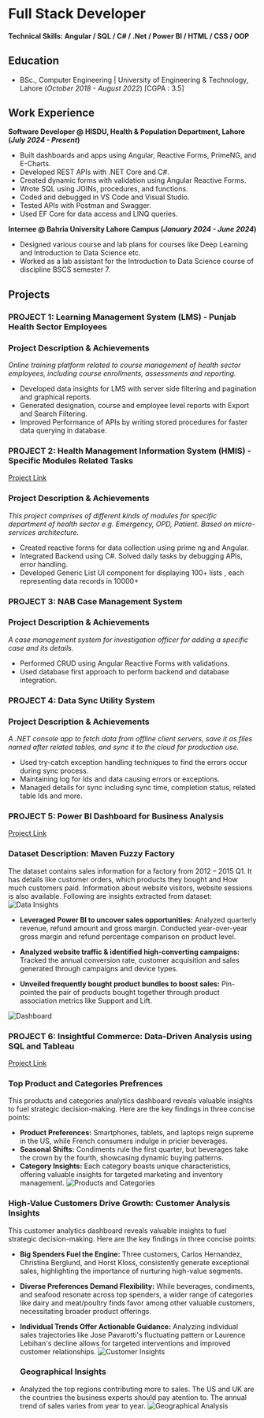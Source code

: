 # Full Stack Developer

#### Technical Skills: Angular / SQL / C# / .Net / Power BI / HTML / CSS / OOP 

## Education						       		
- BSc., Computer Engineering | University of Engineering & Technology, Lahore (_October 2018 - August 2022_) [CGPA : 3.5]

## Work Experience

**Software Developer @ HISDU, Health & Population Department, Lahore  (_July 2024 - Present_)**
- Built dashboards and apps using Angular, Reactive Forms, PrimeNG, and E-Charts.
- Developed REST APIs with .NET Core and C#.
- Created dynamic forms with validation using Angular Reactive Forms.
- Wrote SQL using JOINs, procedures, and functions.
- Coded and debugged in VS Code and Visual Studio.
- Tested APIs with Postman and Swagger.
- Used EF Core for data access and LINQ queries.

**Internee @ Bahria University Lahore Campus (_January 2024 - June 2024_)**
- Designed various course and lab plans for courses like Deep Learning and Introduction to Data Science etc.
- Worked as a lab assistant for the Introduction to Data Science course of discipline BSCS semester 7.

## Projects

### PROJECT 1: Learning Management System (LMS) - Punjab Health Sector Employees 
### Project Description & Achievements
*Online training platform related to course management of health sector employees, including course enrollments,
assessments and reporting.*
- Developed data insights for LMS with server side filtering and pagination and graphical reports.
- Generated designation, course and employee level reports with Export and Search Filtering.
- Improved Performance of APIs by writing stored procedures for faster data querying in database.

### PROJECT 2: Health Management Information System (HMIS) - Specific Modules Related Tasks 
[Project Link](https://phis.pshealthpunjab.gov.pk/)

### Project Description & Achievements
*This project comprises of different kinds of modules for specific department of health sector e.g. Emergency, OPD, Patient.
 Based on micro-services architecture.*
 - Created reactive forms for data collection using prime ng and Angular.
 - Integrated Backend using C#. Solved daily tasks by debugging APIs, error handling.
 - Developed Generic List UI component for displaying 100+ lists , each representing data records in 10000+ 
 
 
### PROJECT 3: NAB Case Management System 
### Project Description & Achievements
*A case management system for investigation officer for adding a specific case and its details.*
- Performed CRUD using Angular Reactive Forms with validations.
- Used database first approach to perform backend and database integration.
  
### PROJECT 4:  Data Sync Utility System 
### Project Description & Achievements
*A .NET console app to fetch data from offline client servers, save it as files named after related tables, and sync it to the
 cloud for production use.*
 - Used try-catch exception handling techniques to find the errors occur during sync process.
 - Maintaining log for Ids and data causing errors or exceptions.
 - Managed details for sync including sync time, completion status, related table Ids and more.
  

### PROJECT 5: Power BI Dashboard for Business Analysis

[Project Link](https://app.powerbi.com/groups/me/reports/47e66ce9-3ec7-472f-9050-9d06057453cc/ReportSection?experience=power-bi)

### Dataset Description: Maven Fuzzy Factory

The dataset contains sales information for a factory from 2012 – 2015 Q1. It has details like customer orders, which products they bought and How much customers paid. Information about website visitors, website sessions is also available. Following are insights extracted from dataset:
 ![Data Insights](/analysis.PNG)
 
- **Leveraged Power BI to uncover sales opportunities:** Analyzed quarterly revenue, refund amount and gross margin. Conducted year-over-year gross margin and refund percentage comparison on product level. 
 
- **Analyzed website traffic & identified high-converting campaigns:**  Tracked the annual conversion rate, customer acquisition and sales generated through campaigns and device types.
    
- **Unveiled frequently bought product bundles to boost sales:** Pin-pointed the pair of products bought together through product association metrics like Support and Lift.
   
 ![Dashboard](/dashboard.PNG)
  
### PROJECT 6: Insightful Commerce: Data-Driven Analysis using SQL and Tableau

[Project Link](https://public.tableau.com/shared/QTWBW8GQ5?:display_count=n&:origin=viz_share_link)

### Top Product and Categories Prefrences
This products and categories analytics dashboard reveals valuable insights to fuel strategic decision-making. Here are the key findings in three concise points:

- **Product Preferences:** Smartphones, tablets, and laptops reign supreme in the US, while French consumers indulge in pricier beverages.
- **Seasonal Shifts:** Condiments rule the first quarter, but beverages take the crown by the fourth, showcasing dynamic buying patterns.
- **Category Insights:** Each category boasts unique characteristics, offering valuable insights for targeted marketing and inventory management.
   ![Products and Categories](/Products.png)
  
### High-Value Customers Drive Growth: Customer Analysis Insights
This customer analytics dashboard reveals valuable insights to fuel strategic decision-making. Here are the key findings in three concise points:

- **Big Spenders Fuel the Engine:** Three customers, Carlos Hernandez, Christina Berglund, and Horst Kloss, consistently generate exceptional sales, highlighting the importance of nurturing high-value segments.

- **Diverse Preferences Demand Flexibility:** While beverages, condiments, and seafood resonate across top spenders, a wider range of categories like dairy and meat/poultry finds favor among other valuable customers, necessitating broader product offerings.

- **Individual Trends Offer Actionable Guidance:** Analyzing individual sales trajectories like Jose Pavarotti's fluctuating pattern or Laurence Lebihan's decline allows for targeted interventions and improved customer relationships.
  ![Customer Insights](/Customer.png)
  
  ### Geographical Insights
- Analyzed the top regions contributing more to sales. The US and UK are the countries the business experts should pay atention to. The annual trend of sales varies from year to year. 
  ![Geographical Analysis](/Geographic.png)
